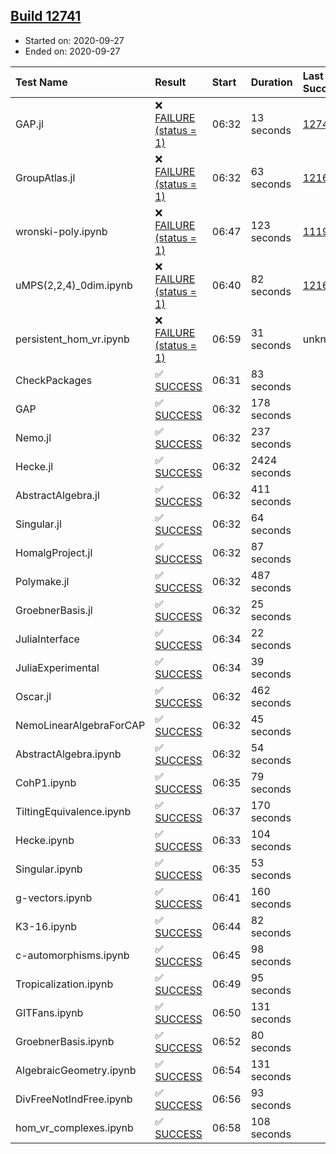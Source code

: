 ## [Build 12741](https://oscarci.mathematik.uni-kl.de/job/oscar/12741/)

* Started on: 2020-09-27
* Ended on: 2020-09-27

| Test Name    | Result | Start | Duration | Last Success | First Failure |
|:-------------|:-------|:------|:---------|:-------------|:--------------|
| GAP.jl | ❌ [FAILURE (status = 1)](https://oscarci.mathematik.uni-kl.de/job/oscar/12741/artifact/logs/build-12741/GAP.jl.log) | 06:32 | 13 seconds | [12740](https://oscarci.mathematik.uni-kl.de/job/oscar/12740/) | [12741](https://oscarci.mathematik.uni-kl.de/job/oscar/12741/) |
| GroupAtlas.jl | ❌ [FAILURE (status = 1)](https://oscarci.mathematik.uni-kl.de/job/oscar/12741/artifact/logs/build-12741/GroupAtlas.jl.log) | 06:32 | 63 seconds | [12167](https://oscarci.mathematik.uni-kl.de/job/oscar/12167/) | [12168](https://oscarci.mathematik.uni-kl.de/job/oscar/12168/) |
| wronski-poly.ipynb | ❌ [FAILURE (status = 1)](https://oscarci.mathematik.uni-kl.de/job/oscar/12741/artifact/logs/build-12741/wronski-poly.ipynb.log) | 06:47 | 123 seconds | [11192](https://oscarci.mathematik.uni-kl.de/job/oscar/11192/) | [11193](https://oscarci.mathematik.uni-kl.de/job/oscar/11193/) |
| uMPS(2,2,4)_0dim.ipynb | ❌ [FAILURE (status = 1)](https://oscarci.mathematik.uni-kl.de/job/oscar/12741/artifact/logs/build-12741/uMPS-2-2-4-_0dim.ipynb.log) | 06:40 | 82 seconds | [12167](https://oscarci.mathematik.uni-kl.de/job/oscar/12167/) | [12168](https://oscarci.mathematik.uni-kl.de/job/oscar/12168/) |
| persistent_hom_vr.ipynb | ❌ [FAILURE (status = 1)](https://oscarci.mathematik.uni-kl.de/job/oscar/12741/artifact/logs/build-12741/persistent_hom_vr.ipynb.log) | 06:59 | 31 seconds | unknown | unknown |
| CheckPackages | ✅ [SUCCESS](https://oscarci.mathematik.uni-kl.de/job/oscar/12741/artifact/logs/build-12741/CheckPackages.log) | 06:31 | 83 seconds |  |  |
| GAP | ✅ [SUCCESS](https://oscarci.mathematik.uni-kl.de/job/oscar/12741/artifact/logs/build-12741/GAP.log) | 06:32 | 178 seconds |  |  |
| Nemo.jl | ✅ [SUCCESS](https://oscarci.mathematik.uni-kl.de/job/oscar/12741/artifact/logs/build-12741/Nemo.jl.log) | 06:32 | 237 seconds |  |  |
| Hecke.jl | ✅ [SUCCESS](https://oscarci.mathematik.uni-kl.de/job/oscar/12741/artifact/logs/build-12741/Hecke.jl.log) | 06:32 | 2424 seconds |  |  |
| AbstractAlgebra.jl | ✅ [SUCCESS](https://oscarci.mathematik.uni-kl.de/job/oscar/12741/artifact/logs/build-12741/AbstractAlgebra.jl.log) | 06:32 | 411 seconds |  |  |
| Singular.jl | ✅ [SUCCESS](https://oscarci.mathematik.uni-kl.de/job/oscar/12741/artifact/logs/build-12741/Singular.jl.log) | 06:32 | 64 seconds |  |  |
| HomalgProject.jl | ✅ [SUCCESS](https://oscarci.mathematik.uni-kl.de/job/oscar/12741/artifact/logs/build-12741/HomalgProject.jl.log) | 06:32 | 87 seconds |  |  |
| Polymake.jl | ✅ [SUCCESS](https://oscarci.mathematik.uni-kl.de/job/oscar/12741/artifact/logs/build-12741/Polymake.jl.log) | 06:32 | 487 seconds |  |  |
| GroebnerBasis.jl | ✅ [SUCCESS](https://oscarci.mathematik.uni-kl.de/job/oscar/12741/artifact/logs/build-12741/GroebnerBasis.jl.log) | 06:32 | 25 seconds |  |  |
| JuliaInterface | ✅ [SUCCESS](https://oscarci.mathematik.uni-kl.de/job/oscar/12741/artifact/logs/build-12741/JuliaInterface.log) | 06:34 | 22 seconds |  |  |
| JuliaExperimental | ✅ [SUCCESS](https://oscarci.mathematik.uni-kl.de/job/oscar/12741/artifact/logs/build-12741/JuliaExperimental.log) | 06:34 | 39 seconds |  |  |
| Oscar.jl | ✅ [SUCCESS](https://oscarci.mathematik.uni-kl.de/job/oscar/12741/artifact/logs/build-12741/Oscar.jl.log) | 06:32 | 462 seconds |  |  |
| NemoLinearAlgebraForCAP | ✅ [SUCCESS](https://oscarci.mathematik.uni-kl.de/job/oscar/12741/artifact/logs/build-12741/NemoLinearAlgebraForCAP.log) | 06:32 | 45 seconds |  |  |
| AbstractAlgebra.ipynb | ✅ [SUCCESS](https://oscarci.mathematik.uni-kl.de/job/oscar/12741/artifact/logs/build-12741/AbstractAlgebra.ipynb.log) | 06:32 | 54 seconds |  |  |
| CohP1.ipynb | ✅ [SUCCESS](https://oscarci.mathematik.uni-kl.de/job/oscar/12741/artifact/logs/build-12741/CohP1.ipynb.log) | 06:35 | 79 seconds |  |  |
| TiltingEquivalence.ipynb | ✅ [SUCCESS](https://oscarci.mathematik.uni-kl.de/job/oscar/12741/artifact/logs/build-12741/TiltingEquivalence.ipynb.log) | 06:37 | 170 seconds |  |  |
| Hecke.ipynb | ✅ [SUCCESS](https://oscarci.mathematik.uni-kl.de/job/oscar/12741/artifact/logs/build-12741/Hecke.ipynb.log) | 06:33 | 104 seconds |  |  |
| Singular.ipynb | ✅ [SUCCESS](https://oscarci.mathematik.uni-kl.de/job/oscar/12741/artifact/logs/build-12741/Singular.ipynb.log) | 06:35 | 53 seconds |  |  |
| g-vectors.ipynb | ✅ [SUCCESS](https://oscarci.mathematik.uni-kl.de/job/oscar/12741/artifact/logs/build-12741/g-vectors.ipynb.log) | 06:41 | 160 seconds |  |  |
| K3-16.ipynb | ✅ [SUCCESS](https://oscarci.mathematik.uni-kl.de/job/oscar/12741/artifact/logs/build-12741/K3-16.ipynb.log) | 06:44 | 82 seconds |  |  |
| c-automorphisms.ipynb | ✅ [SUCCESS](https://oscarci.mathematik.uni-kl.de/job/oscar/12741/artifact/logs/build-12741/c-automorphisms.ipynb.log) | 06:45 | 98 seconds |  |  |
| Tropicalization.ipynb | ✅ [SUCCESS](https://oscarci.mathematik.uni-kl.de/job/oscar/12741/artifact/logs/build-12741/Tropicalization.ipynb.log) | 06:49 | 95 seconds |  |  |
| GITFans.ipynb | ✅ [SUCCESS](https://oscarci.mathematik.uni-kl.de/job/oscar/12741/artifact/logs/build-12741/GITFans.ipynb.log) | 06:50 | 131 seconds |  |  |
| GroebnerBasis.ipynb | ✅ [SUCCESS](https://oscarci.mathematik.uni-kl.de/job/oscar/12741/artifact/logs/build-12741/GroebnerBasis.ipynb.log) | 06:52 | 80 seconds |  |  |
| AlgebraicGeometry.ipynb | ✅ [SUCCESS](https://oscarci.mathematik.uni-kl.de/job/oscar/12741/artifact/logs/build-12741/AlgebraicGeometry.ipynb.log) | 06:54 | 131 seconds |  |  |
| DivFreeNotIndFree.ipynb | ✅ [SUCCESS](https://oscarci.mathematik.uni-kl.de/job/oscar/12741/artifact/logs/build-12741/DivFreeNotIndFree.ipynb.log) | 06:56 | 93 seconds |  |  |
| hom_vr_complexes.ipynb | ✅ [SUCCESS](https://oscarci.mathematik.uni-kl.de/job/oscar/12741/artifact/logs/build-12741/hom_vr_complexes.ipynb.log) | 06:58 | 108 seconds |  |  |
